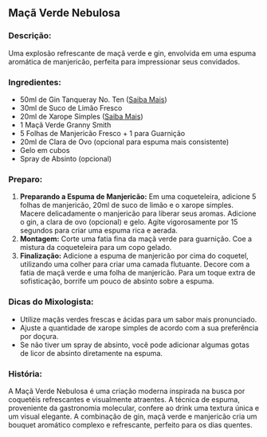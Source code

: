 ## Maçã Verde Nebulosa

### Descrição:

Uma explosão refrescante de maçã verde e gin, envolvida em uma espuma aromática de manjericão, perfeita para impressionar seus convidados.

### Ingredientes:

* 50ml de Gin Tanqueray No. Ten ([Saiba Mais](https://www.tanqueray.com/en-gb/products/tanqueray-no-ten/))
* 30ml de Suco de Limão Fresco
* 20ml de Xarope Simples ([Saiba Mais](https://www.thespruceeats.com/simple-syrup-recipe-765527))
* 1 Maçã Verde Granny Smith
* 5 Folhas de Manjericão Fresco + 1 para Guarnição
* 20ml de Clara de Ovo (opcional para espuma mais consistente)
* Gelo em cubos
* Spray de Absinto (opcional)

### Preparo:

1. **Preparando a Espuma de Manjericão:** Em uma coqueteleira, adicione 5 folhas de manjericão, 20ml de suco de limão e o xarope simples. Macere delicadamente o manjericão para liberar seus aromas. Adicione o gin, a clara de ovo (opcional) e gelo. Agite vigorosamente por 15 segundos para criar uma espuma rica e aerada.
2. **Montagem:** Corte uma fatia fina da maçã verde para guarnição. Coe a mistura da coqueteleira para um copo gelado.
3. **Finalização:** Adicione a espuma de manjericão por cima do coquetel, utilizando uma colher para criar uma camada flutuante. Decore com a fatia de maçã verde e uma folha de manjericão. Para um toque extra de sofisticação, borrife um pouco de absinto sobre a espuma.

### Dicas do Mixologista:

* Utilize maçãs verdes frescas e ácidas para um sabor mais pronunciado.
* Ajuste a quantidade de xarope simples de acordo com a sua preferência por doçura.
* Se não tiver um spray de absinto, você pode adicionar algumas gotas de licor de absinto diretamente na espuma.

### História:

A Maçã Verde Nebulosa é uma criação moderna inspirada na busca por coquetéis refrescantes e visualmente atraentes. A técnica de espuma, proveniente da gastronomia molecular, confere ao drink uma textura única e um visual elegante. A combinação de gin, maçã verde e manjericão cria um bouquet aromático complexo e refrescante, perfeito para os dias quentes.